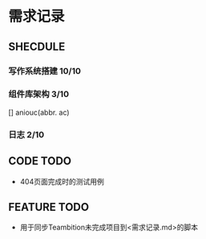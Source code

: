 # 需求记录

## SHECDULE

### 写作系统搭建 10/10

### 组件库架构 3/10

[] aniouc(abbr. ac)

### 日志 2/10

## CODE TODO

* 404页面完成时的测试用例

## FEATURE TODO

* 用于同步Teambition未完成项目到<需求记录.md>的脚本